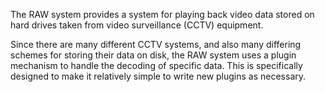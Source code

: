 The RAW system provides a system for playing back video data stored on hard drives taken from video surveillance (CCTV) equipment.

Since there are many different CCTV systems, and also many differing schemes for storing their data on disk, the RAW system uses a plugin mechanism to handle the decoding of specific data. This is specifically designed to make it relatively simple to write new plugins as necessary.